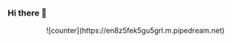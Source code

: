 ### Hi there 👋

<!--
**chrissiemhrk/chrissiemhrk** is a ✨ _special_ ✨ repository because its `README.md` (this file) appears on your GitHub profile.

Here are some ideas to get you started:

- 🔭 I’m currently working on ...
- 🌱 I’m currently learning ...
- 👯 I’m looking to collaborate on ...
- 🤔 I’m looking for help with ...
- 💬 Ask me about ...
- 📫 How to reach me: ...
- 😄 Pronouns: ...
- ⚡ Fun fact: ...


 ![Anurag's github stats](https://github-readme-stats.vercel.app/api?username=chrissiemhrk)
-->


<p align='center'>
 ![counter](https://en8z5fek5gu5grl.m.pipedream.net)
<p/>
